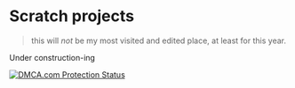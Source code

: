 # Scratch projects

> this will *not* be my most visited and edited place, at least for this year.

Under construction-ing

<a href="//www.dmca.com/Protection/Status.aspx?ID=449714c4-678f-4873-a396-f1f55ba37c08" title="DMCA.com Protection Status" class="dmca-badge"> <img src ="https://images.dmca.com/Badges/dmca-badge-w150-5x1-10.png?ID=449714c4-678f-4873-a396-f1f55ba37c08"  alt="DMCA.com Protection Status" /></a> 
<script src="https://images.dmca.com/Badges/DMCABadgeHelper.min.js"> </script>
